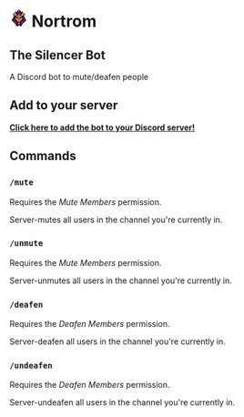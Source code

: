 # ![](media/silencer_icon.webp) Nortrom
## The Silencer Bot

A Discord bot to mute/deafen people

## Add to your server

[**Click here to add the bot to your Discord server!**](https://discord.com/api/oauth2/authorize?client_id=825055494674579477&permissions=0&scope=applications.commands%20bot)

## Commands

### `/mute`

Requires the _Mute Members_ permission.

Server-mutes all users in the channel you're currently in.

### `/unmute`

Requires the _Mute Members_ permission.

Server-unmutes all users in the channel you're currently in.

### `/deafen`

Requires the _Deafen Members_ permission.

Server-deafen all users in the channel you're currently in.

### `/undeafen`

Requires the _Deafen Members_ permission.

Server-undeafen all users in the channel you're currently in.
